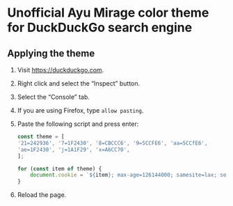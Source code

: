 # Unofficial Ayu Mirage color theme for DuckDuckGo search engine

## Applying the theme 

1. Visit <https://duckduckgo.com>.
2. Right click and select the “Inspect” button.
3. Select the “Console” tab.
4. If you are using Firefox, type `allow pasting`.
5. Paste the following script and press enter:

	```js
	const theme = [
	'21=242936', '7=1F2430', '8=CBCCC6', '9=5CCFE6', 'aa=5CCfE6',
	'ae=1F2430', 'j=1A1F29', 'x=A6CC70',
	];
	
	for (const item of theme) {
		document.cookie = `${item}; max-age=126144000; samesite=lax; secure`;
	}
	```

6. Reload the page.
